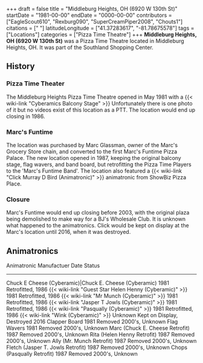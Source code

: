 +++
draft = false
title = "Middleburg Heights, OH (6920 W 130th St)"
startDate = "1981-00-00"
endDate = "0000-00-00"
contributors = ["EagleScout610", "Rexburg090", "SuperCreamPiper2008", "Chouts1"]
citations = [" "]
latitudeLongitude = ["41.37283617", "-81.78675578"]
tags = ["Locations"]
categories = ["Pizza Time Theatre"]
+++
**Middleburg Heights, OH (6920 W 130th St)** was a Pizza Time Theatre located in Middleburg Heights, OH. It was part of the Southland Shopping Center.

## History

### Pizza Time Theater

The Middleburg Heights Pizza Time Theatre opened in May 1981 with a {{< wiki-link "Cyberamics Balcony Stage" >}} Unfortunately there is one photo of it but no videos exist of this location as a PTT. The location would end up closing in 1986.

### Marc's Funtime

The location was purchased by Marc Glassman, owner of the Marc's Grocery Store chain, and converted to the first Marc's Funtime Pizza Palace. The new location opened in 1987, keeping the original balcony stage, flag wavers, and band board, but retrofitting the Pizza Time Players to the 'Marc's Funtime Band'. The location also featured a {{< wiki-link "Click Murray D Bird (Animatronic)" >}} animatronic from ShowBiz Pizza Place.

### Closure

Marc's Funtime would end up closing before 2003, with the original plaza being demolished to make way for a BJ's Wholesale Club. It is unknown what happened to the animatronics. Click would be kept on display at the Marc's location until 2016, when it was destroyed.

## Animatronics

  Animatronic                                                  Manufactuer Date   Status
  ------------------------------------------------------------ ------------------ ---------------------------------
  Chuck E Cheese (Cyberamic)|Chuck E. Cheese (Cyberamic)      1981               Retrofitted, 1986
  {{< wiki-link "Guest Star Helen Henny (Cyberamic)" >}}   1981               Retrofitted, 1986
  {{< wiki-link "Mr Munch (Cyberamic)" >}}                 1981               Retrofitted, 1986
  {{< wiki-link "Jasper T Jowls (Cyberamic)" >}}           1981               Retrofitted, 1986
  {{< wiki-link "Pasqually (Cyberamic)" >}}                1981               Retrofitted, 1986
  {{< wiki-link "Wink (Cyberamic)" >}}                     Unknown            Kept on Display, Destroyed 2016
  Clapper Board                                                1981               Removed 2000's, Unknown
  Flag Wavers                                                  1981               Removed 2000's, Unknown
  Marc (Chuck E. Cheese Retrofit)                              1987               Removed 2000's, Unknown
  Rita (Helen Henny Retrofit)                                  1987               Removed 2000's, Unknown
  Ally (Mr. Munch Retrofit)                                    1987               Removed 2000's, Unknown
  Fletch (Jasper T. Jowls Retrofit)                            1987               Removed 2000's, Unknown
  Chops (Pasqually Retrofit)                                   1987               Removed 2000's, Unknown
